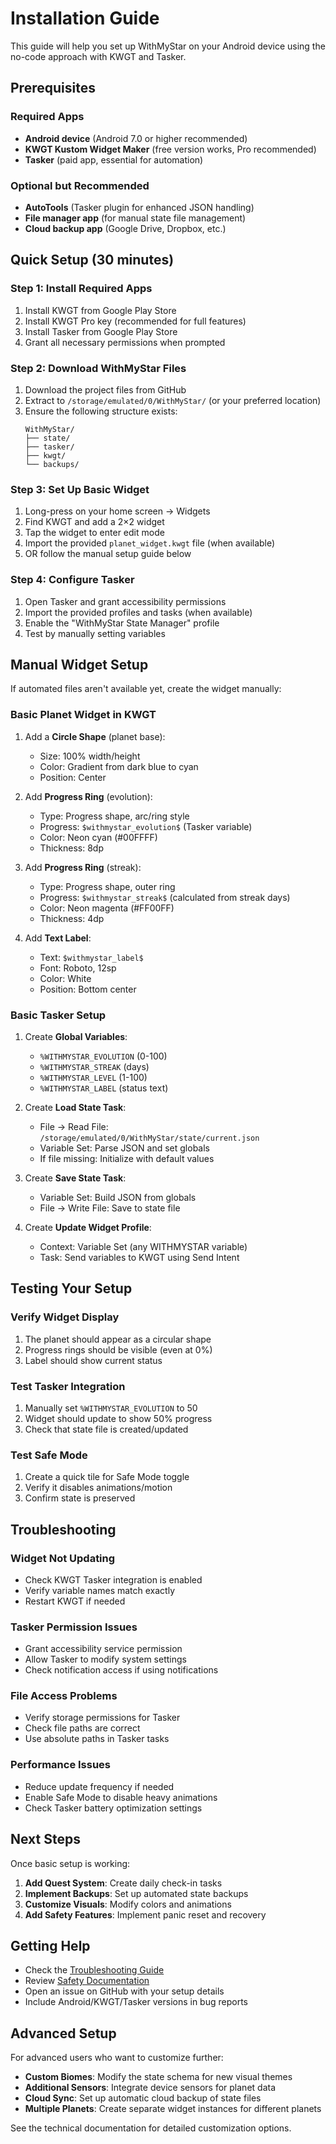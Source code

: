 # Installation Guide

This guide will help you set up WithMyStar on your Android device using the no-code approach with KWGT and Tasker.

## Prerequisites

### Required Apps
- **Android device** (Android 7.0 or higher recommended)
- **KWGT Kustom Widget Maker** (free version works, Pro recommended)
- **Tasker** (paid app, essential for automation)

### Optional but Recommended
- **AutoTools** (Tasker plugin for enhanced JSON handling)
- **File manager app** (for manual state file management)
- **Cloud backup app** (Google Drive, Dropbox, etc.)

## Quick Setup (30 minutes)

### Step 1: Install Required Apps
1. Install KWGT from Google Play Store
2. Install KWGT Pro key (recommended for full features)
3. Install Tasker from Google Play Store
4. Grant all necessary permissions when prompted

### Step 2: Download WithMyStar Files
1. Download the project files from GitHub
2. Extract to `/storage/emulated/0/WithMyStar/` (or your preferred location)
3. Ensure the following structure exists:
   ```
   WithMyStar/
   ├── state/
   ├── tasker/
   ├── kwgt/
   └── backups/
   ```

### Step 3: Set Up Basic Widget
1. Long-press on your home screen → Widgets
2. Find KWGT and add a 2×2 widget
3. Tap the widget to enter edit mode
4. Import the provided `planet_widget.kwgt` file (when available)
5. OR follow the manual setup guide below

### Step 4: Configure Tasker
1. Open Tasker and grant accessibility permissions
2. Import the provided profiles and tasks (when available)
3. Enable the "WithMyStar State Manager" profile
4. Test by manually setting variables

## Manual Widget Setup

If automated files aren't available yet, create the widget manually:

### Basic Planet Widget in KWGT
1. Add a **Circle Shape** (planet base):
   - Size: 100% width/height
   - Color: Gradient from dark blue to cyan
   - Position: Center

2. Add **Progress Ring** (evolution):
   - Type: Progress shape, arc/ring style
   - Progress: `$withmystar_evolution$` (Tasker variable)
   - Color: Neon cyan (#00FFFF)
   - Thickness: 8dp

3. Add **Progress Ring** (streak):
   - Type: Progress shape, outer ring
   - Progress: `$withmystar_streak$` (calculated from streak days)
   - Color: Neon magenta (#FF00FF)
   - Thickness: 4dp

4. Add **Text Label**:
   - Text: `$withmystar_label$`
   - Font: Roboto, 12sp
   - Color: White
   - Position: Bottom center

### Basic Tasker Setup
1. Create **Global Variables**:
   - `%WITHMYSTAR_EVOLUTION` (0-100)
   - `%WITHMYSTAR_STREAK` (days)
   - `%WITHMYSTAR_LEVEL` (1-100)
   - `%WITHMYSTAR_LABEL` (status text)

2. Create **Load State Task**:
   - File → Read File: `/storage/emulated/0/WithMyStar/state/current.json`
   - Variable Set: Parse JSON and set globals
   - If file missing: Initialize with default values

3. Create **Save State Task**:
   - Variable Set: Build JSON from globals
   - File → Write File: Save to state file

4. Create **Update Widget Profile**:
   - Context: Variable Set (any WITHMYSTAR variable)
   - Task: Send variables to KWGT using Send Intent

## Testing Your Setup

### Verify Widget Display
1. The planet should appear as a circular shape
2. Progress rings should be visible (even at 0%)
3. Label should show current status

### Test Tasker Integration
1. Manually set `%WITHMYSTAR_EVOLUTION` to 50
2. Widget should update to show 50% progress
3. Check that state file is created/updated

### Test Safe Mode
1. Create a quick tile for Safe Mode toggle
2. Verify it disables animations/motion
3. Confirm state is preserved

## Troubleshooting

### Widget Not Updating
- Check KWGT Tasker integration is enabled
- Verify variable names match exactly
- Restart KWGT if needed

### Tasker Permission Issues
- Grant accessibility service permission
- Allow Tasker to modify system settings
- Check notification access if using notifications

### File Access Problems
- Verify storage permissions for Tasker
- Check file paths are correct
- Use absolute paths in Tasker tasks

### Performance Issues
- Reduce update frequency if needed
- Enable Safe Mode to disable heavy animations
- Check Tasker battery optimization settings

## Next Steps

Once basic setup is working:

1. **Add Quest System**: Create daily check-in tasks
2. **Implement Backups**: Set up automated state backups
3. **Customize Visuals**: Modify colors and animations
4. **Add Safety Features**: Implement panic reset and recovery

## Getting Help

- Check the [Troubleshooting Guide](debug.md)
- Review [Safety Documentation](safety.md)
- Open an issue on GitHub with your setup details
- Include Android/KWGT/Tasker versions in bug reports

## Advanced Setup

For advanced users who want to customize further:

- **Custom Biomes**: Modify the state schema for new visual themes
- **Additional Sensors**: Integrate device sensors for planet data
- **Cloud Sync**: Set up automatic cloud backup of state files
- **Multiple Planets**: Create separate widget instances for different planets

See the technical documentation for detailed customization options.